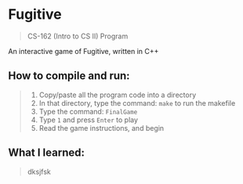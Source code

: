 # Fugitive
> CS-162 (Intro to CS II) Program  

An interactive game of Fugitive, written in C++

## How to compile and run:
> 1. Copy/paste all the program code into a directory
> 2. In that directory, type the command: `make` to run the makefile
> 3. Type the command: `FinalGame`
> 4. Type `1` and press `Enter` to play
> 5. Read the game instructions, and begin

## What I learned:
> dksjfsk
